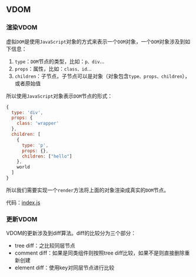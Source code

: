 ## VDOM

### 渲染VDOM

虚拟`DOM`是使用`JavaScript`对象的方式来表示一个`DOM`对象，一个`DOM`对象涉及到如下信息：
1. `type`：`DOM`节点的类型，比如：`p、div`...
2. `props`：属性，比如：`class、id`...
3. `children`：子节点，子节点可以是对象（对象包含`type、props、children`），或者原始值

所以使用`JavaScript`对象表示`DOM`节点的形式：
```js
{
  type: 'div',
  props: {
    class: 'wrapper'
  },
  children: [
    {
      type: 'p',
      props: {},
      children: ["hello"]
    },
    world
  ]
}
```

所以我们需要实现一个`render`方法将上面的对象渲染成真实的`DOM`节点。

代码：[index.js](./index.js)

### 更新VDOM

VDOM的更新涉及到diff算法。diff的比较分为三个部分：

- tree diff：之比较同层节点
- comment diff：如果是同类组件则按照tree diff比较，如果不是则直接删除重新创建
- element diff：使用key对同层节点进行比较
